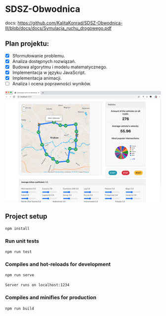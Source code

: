 # SDSZ-Obwodnica

docs: https://github.com/KalitaKonrad/SDSZ-Obwodnica-lll/blob/docs/docs/Symulacja_ruchu_drogowego.pdf

## Plan projektu:

- [x] Sformułowanie problemu.
- [x] Analiza dostępnych rozwiązań.
- [x] Budowa algorytmu i modelu matematycznego.
- [x] Implementacja w języku JavaScript.
- [x] Implementacja animacji.
- [ ] Analiza i ocena poprawności wyników.

![ss1](./public/assets/ss1.png)

## Project setup

```
npm install
```

### Run unit tests

```
npm run test
```

### Compiles and hot-reloads for development

```
npm run serve

Server runs on localhost:1234
```

### Compiles and minifies for production

```
npm run build
```
